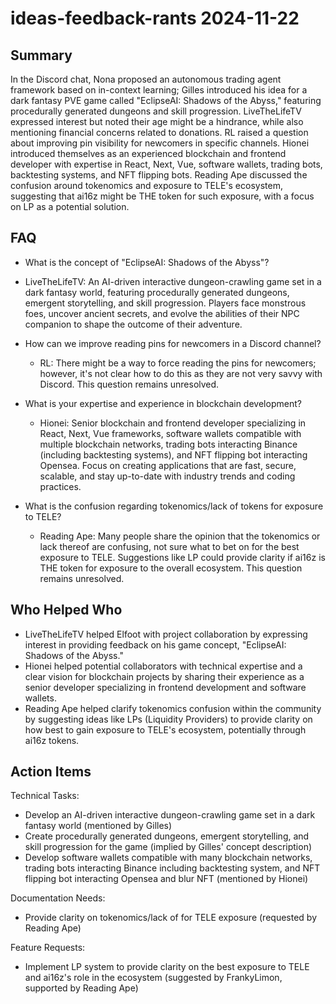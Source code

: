 # ideas-feedback-rants 2024-11-22

## Summary

In the Discord chat, Nona proposed an autonomous trading agent framework based on in-context learning; Gilles introduced his idea for a dark fantasy PVE game called "EclipseAI: Shadows of the Abyss," featuring procedurally generated dungeons and skill progression. LiveTheLifeTV expressed interest but noted their age might be a hindrance, while also mentioning financial concerns related to donations. RL raised a question about improving pin visibility for newcomers in specific channels. Hionei introduced themselves as an experienced blockchain and frontend developer with expertise in React, Next, Vue, software wallets, trading bots, backtesting systems, and NFT flipping bots. Reading Ape discussed the confusion around tokenomics and exposure to TELE's ecosystem, suggesting that ai16z might be THE token for such exposure, with a focus on LP as a potential solution.

## FAQ

- What is the concept of "EclipseAI: Shadows of the Abyss"?
- LiveTheLifeTV: An AI-driven interactive dungeon-crawling game set in a dark fantasy world, featuring procedurally generated dungeons, emergent storytelling, and skill progression. Players face monstrous foes, uncover ancient secrets, and evolve the abilities of their NPC companion to shape the outcome of their adventure.

- How can we improve reading pins for newcomers in a Discord channel?

    - RL: There might be a way to force reading the pins for newcomers; however, it's not clear how to do this as they are not very savvy with Discord. This question remains unresolved.

- What is your expertise and experience in blockchain development?

    - Hionei: Senior blockchain and frontend developer specializing in React, Next, Vue frameworks, software wallets compatible with multiple blockchain networks, trading bots interacting Binance (including backtesting systems), and NFT flipping bot interacting Opensea. Focus on creating applications that are fast, secure, scalable, and stay up-to-date with industry trends and coding practices.

- What is the confusion regarding tokenomics/lack of tokens for exposure to TELE?
    - Reading Ape: Many people share the opinion that the tokenomics or lack thereof are confusing, not sure what to bet on for the best exposure to TELE. Suggestions like LP could provide clarity if ai16z is THE token for exposure to the overall ecosystem. This question remains unresolved.

## Who Helped Who

- LiveTheLifeTV helped Elfoot with project collaboration by expressing interest in providing feedback on his game concept, "EclipseAI: Shadows of the Abyss."
- Hionei helped potential collaborators with technical expertise and a clear vision for blockchain projects by sharing their experience as a senior developer specializing in frontend development and software wallets.
- Reading Ape helped clarify tokenomics confusion within the community by suggesting ideas like LPs (Liquidity Providers) to provide clarity on how best to gain exposure to TELE's ecosystem, potentially through ai16z tokens.

## Action Items

Technical Tasks:

- Develop an AI-driven interactive dungeon-crawling game set in a dark fantasy world (mentioned by Gilles)
- Create procedurally generated dungeons, emergent storytelling, and skill progression for the game (implied by Gilles' concept description)
- Develop software wallets compatible with many blockchain networks, trading bots interacting Binance including backtesting system, and NFT flipping bot interacting Opensea and blur NFT (mentioned by Hionei)

Documentation Needs:

- Provide clarity on tokenomics/lack of for TELE exposure (requested by Reading Ape)

Feature Requests:

- Implement LP system to provide clarity on the best exposure to TELE and ai16z's role in the ecosystem (suggested by FrankyLimon, supported by Reading Ape)
